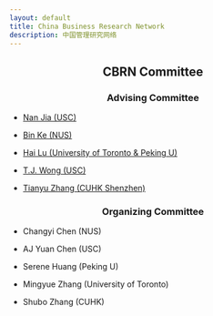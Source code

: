```yaml
---
layout: default
title: China Business Research Network
description: 中国管理研究网络
---
```


## **<center>CBRN Committee</center>**
### **<center>Advising Committee</center>**
 
*   [Nan Jia (USC)](https://www.marshall.usc.edu/personnel/nan-jia)

*   [Bin Ke (NUS)](https://bizfaculty.nus.edu.sg/faculty-details/?profId=451)

*   [Hai Lu (University of Toronto & Peking U)](https://www.rotman.utoronto.ca/FacultyAndResearch/Faculty/FacultyBios/Lu.aspx)

*   [T.J. Wong (USC)](https://www.marshall.usc.edu/personnel/tj-wong)

*   [Tianyu Zhang (CUHK Shenzhen)](https://sfi.cuhk.edu.cn/en/show-28-25.html)
 
### **<center>Organizing Committee</center>**
 
*   Changyi Chen (NUS)

*   AJ Yuan Chen (USC)

*   Serene Huang (Peking U)

*   Mingyue Zhang (University of Toronto)

*   Shubo Zhang (CUHK)
